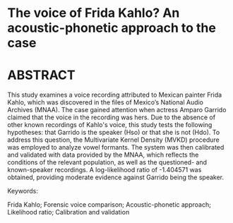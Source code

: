 # The voice of Frida Kahlo? An acoustic-phonetic approach to the case

# ABSTRACT

This study examines a voice recording attributed to Mexican painter Frida Kahlo, which was discovered in the files of Mexico’s National Audio Archives (MNAA). The case gained attention when actress Amparo Garrido claimed that the voice in the recording was hers. Due to the absence of other known recordings of Kahlo's voice, this study tests the following hypotheses: that Garrido is the speaker (Hso) or that she is not (Hdo). To address this question, the Multivariate Kernel Density (MVKD) procedure was employed to analyze vowel formants. The system was then calibrated and validated with data provided by the MNAA, which reflects the conditions of the relevant population, as well as the questioned- and known-speaker recordings. A log-likelihood ratio of -1.404571 was obtained, providing moderate evidence against Garrido being the speaker.

Keywords: 

Frida Kahlo; Forensic voice comparison; Acoustic-phonetic approach; Likelihood ratio; Calibration and validation 
